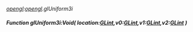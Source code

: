 _[opengl](../../modules/opengl/opengl-module.md):[opengl](../../modules/opengl/opengl-module.md).glUniform3i_
##### Function glUniform3i:Void( location:[GLint](../../modules/opengl/opengl-glint.md),v0:[GLint](../../modules/opengl/opengl-glint.md),v1:[GLint](../../modules/opengl/opengl-glint.md),v2:[GLint](../../modules/opengl/opengl-glint.md) )
